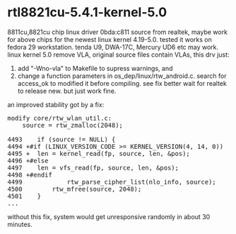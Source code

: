 # rtl8821cu-5.4.1-kernel-5.0
8811cu,8821cu chip linux driver 0bda:c811
source from realtek, maybe work for above chips for the newest linux kernel 4.19-5.0. 
tested it works on fedora 29 workstation.
tenda U9, DWA-17C, Mercury UD6 etc may work.
linux kernel 5.0 remove VLA, original source files contain VLAs, this drv just:
1) add "-Wno-vla" to Makefile to supress warnings, and 
2) change a function parameters in os_dep/linux/rtw_android.c. search for access_ok to modified it before compiling. see fix
better wait for realtek to release new. but just work fine.

an improved stability got by a fix:
<pre>
modify core/rtw_wlan_util.c:
	source = rtw_zmalloc(2048);

4493	if (source != NULL) {
4494 +#if (LINUX_VERSION_CODE >= KERNEL_VERSION(4, 14, 0))
4495 +	len = kernel_read(fp, source, len, &pos);
4496 +#else
4497	len = vfs_read(fp, source, len, &pos);
4498 +#endif
4499        	rtw_parse_cipher_list(nlo_info, source);
4500		rtw_mfree(source, 2048);
4501	}
...
</pre>

without this fix, system would get unresponsive randomly in about 30 minutes. 
